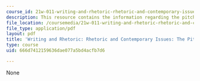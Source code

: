 ```yaml
---
course_id: 21w-011-writing-and-rhetoric-rhetoric-and-contemporary-issues-fall-2015
description: This resource contains the information regarding the pitch.
file_location: /coursemedia/21w-011-writing-and-rhetoric-rhetoric-and-contemporary-issues-fall-2015/666d7412159636dae077a5bd4acfb7d6_MIT21W_011F15_the_pitch.pdf
file_type: application/pdf
layout: pdf
title: 'Writing and Rhetoric: Rhetoric and Contemporary Issues: The Pitch'
type: course
uid: 666d7412159636dae077a5bd4acfb7d6

---
```

None